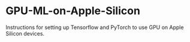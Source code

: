 # GPU-ML-on-Apple-Silicon
Instructions for setting up Tensorflow and PyTorch to use GPU on Apple Silicon devices. 
